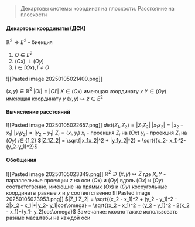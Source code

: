 >Декартовы системы координат на плоскости. Расстояние на плоскости

#### Декартовы координаты (ДСК)
$\mathbb{R}^2 \to E^2$   - биекция
1) $O \in E^2$
2) $(Ox) \perp (Oy)$
3) $I \in [Ox), I \neq O$

![[Pasted image 20250105021400.png]]

$(x,y) \in \mathbb{R}^2$
$|OI| = |OI'|$
$X \in (Ox)$ имеющая координату $x$
$Y \in (Oy)$ имеющая координату $y$
$(x,y) \mapsto z \in E^2$


#### Вычисление расстояний 
![[Pasted image 20250105022657.png]]
$dist(Z_1, Z_2) = |Z_1 Z_2|$
$|x_1 x_2| = |x_2 - x_1|$
$|y_1 y_2| = |y_2 - y_1|$
$Z_i = (x_i, y_i)$
$x_i$ - проекция $Z_i$ на $(Ox)$
$y_i$ - проекция $Z_i$ на $(Oy)$           $i \in$ {1,2}
$|Z_1Z_2| = \sqrt{|x_1x_2|^2 + |y_1y_2|^2} = \sqrt{(x_2- x_1)^2-(y_2-y_1)^2}$


#### Обобщения 
![[Pasted image 20250105023349.png]]
$\mathbb{R}^2 \ni (x,y) \mapsto Z$
где $X,Y$ - параллельные проекции $z$ на оси $(Ox)$ и $(Oy)$ вдоль  $(Ox)$ и $(Oy)$ соответственно, имеющие на прямых  $(Ox)$ и $(Oy)$ косоугольные координаты равные $x$ и $y$ соответственно
![[Pasted image 20250105023953.png]]
$|Z_1 Z_2| = \sqrt{(x_2 - x_1)^2 + (y_2 - y_1)^2 - 2|x_2 - x_1|*|y_2- y_1|cos\omega} = \sqrt{(x_2 - x_1)^2 + (y_2 - y_1)^2 - 2(x_2 - x_1)*(y_1- y_2)cos\omega}$
Замечание: можно также использовать разные масштабы на каждой оси
